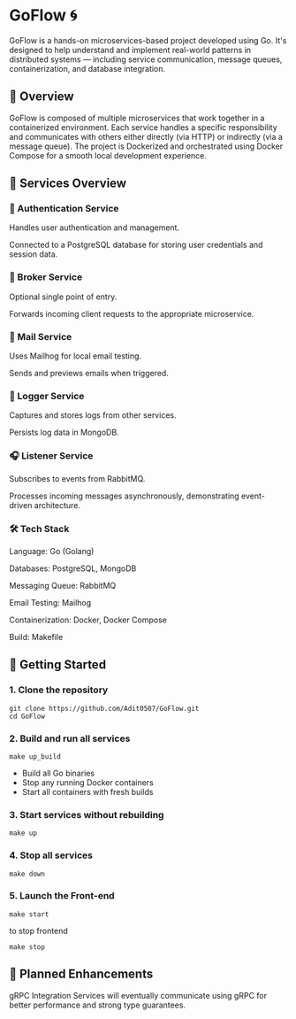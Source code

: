 # GoFlow 🌀
GoFlow is a hands-on microservices-based project developed using Go. It's designed to help understand and implement real-world patterns in distributed systems — including service communication, message queues, containerization, and database integration.

## 🌟 Overview
GoFlow is composed of multiple microservices that work together in a containerized environment. Each service handles a specific responsibility and communicates with others either directly (via HTTP) or indirectly (via a message queue). The project is Dockerized and orchestrated using Docker Compose for a smooth local development experience.

## 🧩 Services Overview
### 🔐 Authentication Service
Handles user authentication and management.

Connected to a PostgreSQL database for storing user credentials and session data.

### 🔀 Broker Service
Optional single point of entry.

Forwards incoming client requests to the appropriate microservice.

### 📧 Mail Service
Uses Mailhog for local email testing.

Sends and previews emails when triggered.

### 📝 Logger Service
Captures and stores logs from other services.

Persists log data in MongoDB.

### 🎧 Listener Service
Subscribes to events from RabbitMQ.

Processes incoming messages asynchronously, demonstrating event-driven architecture.

### 🛠️ Tech Stack
Language: Go (Golang)

Databases: PostgreSQL, MongoDB

Messaging Queue: RabbitMQ

Email Testing: Mailhog

Containerization: Docker, Docker Compose

Build: Makefile

## 🧪 Getting Started

### 1. Clone the repository

`````````
git clone https://github.com/Adit0507/GoFlow.git
cd GoFlow
`````````
### 2. Build and run all services
`````````
make up_build
`````````
- Build all Go binaries
- Stop any running Docker containers
- Start all containers with fresh builds


### 3. Start services without rebuilding
`````````
make up
`````````

### 4. Stop all services 
`````````
make down
`````````

### 5. Launch the Front-end 
`````````
make start
`````````
to stop frontend
`````````
make stop
`````````



## 🚧 Planned Enhancements
gRPC Integration
Services will eventually communicate using gRPC for better performance and strong type guarantees.
